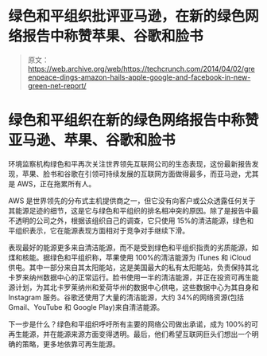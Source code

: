 # 绿色和平组织批评亚马逊，在新的绿色网络报告中称赞苹果、谷歌和脸书

> 原文：<https://web.archive.org/web/https://techcrunch.com/2014/04/02/greenpeace-dings-amazon-hails-apple-google-and-facebook-in-new-green-net-report/>

# 绿色和平组织在新的绿色网络报告中称赞亚马逊、苹果、谷歌和脸书

环境监察机构绿色和平再次关注世界领先互联网公司的生态表现，这份最新报告发现，苹果、脸书和谷歌在引领可持续发展的互联网方面做得最多，而亚马逊，尤其是 AWS，正在拖累所有人。

AWS 是世界领先的分布式主机提供商之一，但它没有向客户或公众透露任何关于其能源足迹的细节，这是它与绿色和平组织的排名相冲突的原因。除了是报告中最不透明的公司之外，根据该组织自己的调查，它只使用 15%的清洁能源，绿色和平组织表示，它在能源表现方面相对于竞争对手继续下滑。

表现最好的能源更多来自清洁能源，而不是受到绿色和平组织指责的劣质能源，如煤和核能。据绿色和平组织称，苹果使用 100%的清洁能源为 iTunes 和 iCloud 供电。其中一部分来自其太阳能站，这是美国最大的私有太阳能站，负责保持其北卡罗来纳州数据中心的正常运行。脸书使用一半的清洁能源，并正在投资可再生能源计划，为其北卡罗莱纳州和爱荷华州的数据中心供电，这些数据中心为其自身和 Instagram 服务。谷歌还使用了大量的清洁能源，大约 34%的网络资源(包括 Gmail、YouTube 和 Google Play)来自清洁能源。

下一步是什么？绿色和平组织呼吁所有主要的网络公司做出承诺，成为 100%的可再生能源，并在能源来源方面变得透明。最后，他们希望互联网巨头们想出一个明确的策略，更多地依靠可再生能源。